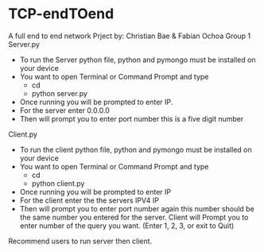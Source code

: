 # TCP-endTOend
A full end to end network
Prject by: Christian Bae & Fabian Ochoa
Group 1
Server.py
- To run the Server python file, python and pymongo must be installed on your device
- You want to open Terminal or Command Prompt and type
    - cd <directory to python file>
    - python server.py
- Once running you will be prompted to enter IP.
- For the server enter 0.0.0.0
- Then will prompt you to enter port number this is a five digit number

Client.py
- To run the client python file, python and pymongo must be installed on your device
- You want to open Terminal or Command Prompt and type
    - cd <directory to python file>
    - python client.py
- Once running you will be prompted to enter IP
- For the client enter the the servers IPV4 IP
- Then will prompt you to enter port number again this number should be the same number you entered for the server.
Client will Prompt you to enter number of the query you want. (Enter 1, 2, 3, or exit to Quit)

Recommend users to run server then client.
